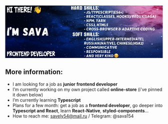 ![Header](https://github.com/giraffesava/giraffesava/blob/main/assets/Header.png)
## More information:
- I am looking for a job as **junior frontend developer**
- I’m currently working on my own project called **online-store** (i've pinned it down below)
- I’m currently learning **Typescript**
- Plans for a few month: get a job as a **frontend developer**, go deeper into **Typescript and React**, learn **React-Native**, **styled-components**...
- How to reach me: savely54@mail.ru / Telegram: @sava154

